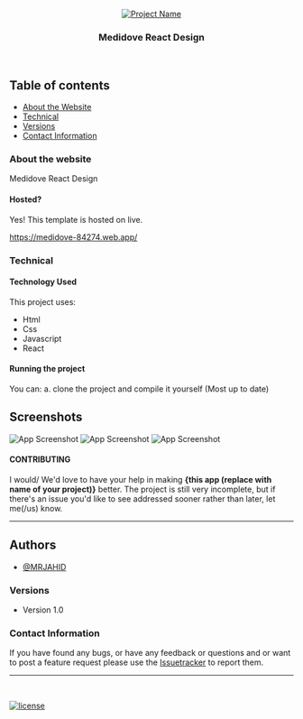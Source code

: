 <p align="center">
  <a href="https://medidove-84274.web.app/">
    <img src="https://i.ibb.co/brvqkFD/Screenshot-from-2023-04-05-11-20-30.png" alt="Project Name">
  </a>
  <h3 align="center">Medidove React Design</h3>
</p>

<br>


## Table of contents
- [About the Website](#about-the-website)
- [Technical](#technical)
- [Versions](#versions)
- [Contact Information](#contact-information)



### About the website

Medidove React Design

#### Hosted?

Yes! This template is hosted on live.

https://medidove-84274.web.app/  <br>


### Technical
#### Technology Used
This project uses:
  - Html
  - Css
  - Javascript
  - React

#### Running the project

You can:
    a. clone the project and compile it yourself (Most up to date)
    
    
## Screenshots

![App Screenshot](https://i.ibb.co/brvqkFD/Screenshot-from-2023-04-05-11-20-30.png)
![App Screenshot](https://i.ibb.co/85W6G17/Screenshot-from-2023-04-05-11-20-37.png)
![App Screenshot](https://i.ibb.co/5jQDBtS/Screenshot-from-2023-04-05-11-20-57.png)





#### CONTRIBUTING

I would/ We'd love to have your help in making  **{this app (replace with name of your project)}** better. The project is still very incomplete, but if there's an issue you'd like to see addressed sooner rather than later, let me(/us) know. 

<hr>


## Authors

- [@MRJAHID](https://www.github.com/mrjahid)


### Versions
* Version 1.0  


### Contact Information

If you have found any bugs, or have any feedback or questions and or want to post a feature request please use the [Issuetracker](https://github.com/mrjahid) to report them.

<hr>

<br>

[![license](https://img.shields.io/github/license/mashape/apistatus.svg?style=for-the-badge)](https://github.com/mrjahid)

